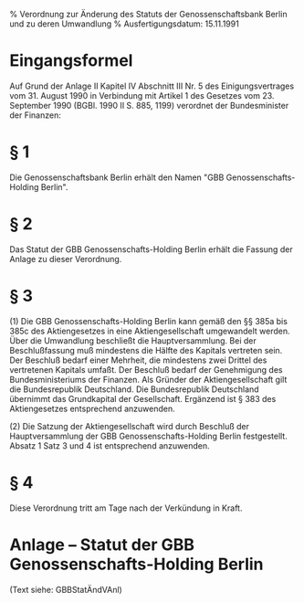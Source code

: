 % Verordnung zur Änderung des Statuts der Genossenschaftsbank Berlin und zu deren Umwandlung
% Ausfertigungsdatum: 15.11.1991
 
# Eingangsformel

Auf Grund der Anlage II Kapitel IV Abschnitt III Nr. 5 des Einigungsvertrages vom 31. August 1990 in Verbindung mit Artikel 1 des Gesetzes vom 23. September 1990 (BGBl. 1990 II S. 885, 1199) verordnet der Bundesminister der Finanzen:

# § 1

Die Genossenschaftsbank Berlin erhält den Namen "GBB Genossenschafts-Holding Berlin".

# § 2

Das Statut der GBB Genossenschafts-Holding Berlin erhält die Fassung der Anlage zu dieser Verordnung.

# § 3

(1) Die GBB Genossenschafts-Holding Berlin kann gemäß den §§ 385a bis 385c des Aktiengesetzes in eine Aktiengesellschaft umgewandelt werden. Über die Umwandlung beschließt die Hauptversammlung. Bei der Beschlußfassung muß mindestens die Hälfte des Kapitals vertreten sein. Der Beschluß bedarf einer Mehrheit, die mindestens zwei Drittel des vertretenen Kapitals umfaßt. Der Beschluß bedarf der Genehmigung des Bundesministeriums der Finanzen. Als Gründer der Aktiengesellschaft gilt die Bundesrepublik Deutschland. Die Bundesrepublik Deutschland übernimmt das Grundkapital der Gesellschaft. Ergänzend ist § 383 des Aktiengesetzes entsprechend anzuwenden.

(2) Die Satzung der Aktiengesellschaft wird durch Beschluß der Hauptversammlung der GBB Genossenschafts-Holding Berlin festgestellt. Absatz 1 Satz 3 und 4 ist entsprechend anzuwenden.

# § 4

Diese Verordnung tritt am Tage nach der Verkündung in Kraft.

# Anlage – Statut der GBB Genossenschafts-Holding Berlin

(Text siehe: GBBStatÄndVAnl)
